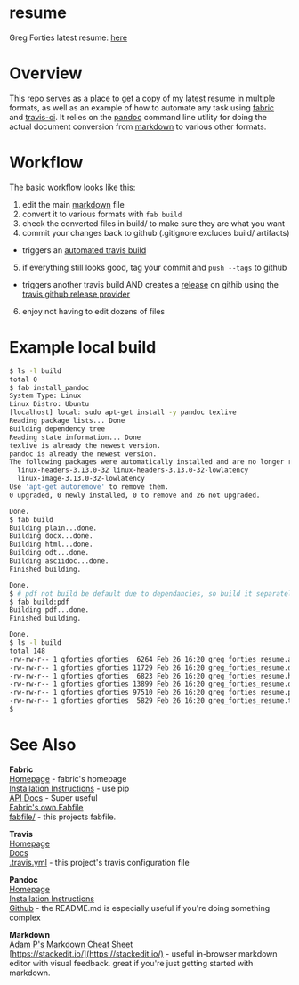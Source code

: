 # resume
Greg Forties latest resume: [here][latest resume]


# Overview
This repo serves as a place to get a copy of my [latest resume] in multiple formats, as well as an example of how to automate any task using [fabric] and [travis-ci].  It relies on the [pandoc] command line utility for doing the actual document conversion from [markdown](./greg_forties_resume.md) to various other formats.

# Workflow
The basic workflow looks like this:

1. edit the main [markdown] file
2. convert it to various formats with `fab build`
3. check the converted files in build/ to make sure they are what you want
4. commit your changes back to github (.gitignore excludes build/ artifacts)  
  * triggers an [automated travis build](https://travis-ci.org/vinylplz/resume)
5. if everything still looks good, tag your commit and `push --tags` to github  
  * triggers another travis build AND creates a [release][latest resume] on githib using the [travis github release provider](http://docs.travis-ci.com/user/deployment/releases/)
6. enjoy not having to edit dozens of files


# Example local build

```bash
$ ls -l build 
total 0
$ fab install_pandoc
System Type: Linux
Linux Distro: Ubuntu
[localhost] local: sudo apt-get install -y pandoc texlive
Reading package lists... Done
Building dependency tree       
Reading state information... Done
texlive is already the newest version.
pandoc is already the newest version.
The following packages were automatically installed and are no longer required:
  linux-headers-3.13.0-32 linux-headers-3.13.0-32-lowlatency
  linux-image-3.13.0-32-lowlatency
Use 'apt-get autoremove' to remove them.
0 upgraded, 0 newly installed, 0 to remove and 26 not upgraded.

Done.
$ fab build
Building plain...done.
Building docx...done.
Building html...done.
Building odt...done.
Building asciidoc...done.
Finished building.

Done.
$ # pdf not build be default due to dependancies, so build it separately:
$ fab build:pdf
Building pdf...done.
Finished building.

Done.
$ ls -l build 
total 148
-rw-rw-r-- 1 gforties gforties  6264 Feb 26 16:20 greg_forties_resume.asciidoc
-rw-rw-r-- 1 gforties gforties 11729 Feb 26 16:20 greg_forties_resume.docx
-rw-rw-r-- 1 gforties gforties  6823 Feb 26 16:20 greg_forties_resume.html
-rw-rw-r-- 1 gforties gforties 13899 Feb 26 16:20 greg_forties_resume.odt
-rw-rw-r-- 1 gforties gforties 97510 Feb 26 16:20 greg_forties_resume.pdf
-rw-rw-r-- 1 gforties gforties  5829 Feb 26 16:20 greg_forties_resume.txt
$ 
```

# See Also
**Fabric**  
[Homepage][fabric] - fabric's homepage  
[Installation Instructions](http://www.fabfile.org/installing.html) - use pip  
[API Docs](http://docs.fabfile.org/en/latest/) - Super useful   
[Fabric's own Fabfile](https://github.com/fabric/fabric/tree/master/fabfile)  
[fabfile/](./fabfile/) - this projects fabfile.  

**Travis**  
[Homepage][travis-ci]  
[Docs](http://docs.travis-ci.com/)  
[.travis.yml](./.travis.yml) - this project's travis configuration file

**Pandoc**  
[Homepage][pandoc]  
[Installation Instructions](http://johnmacfarlane.net/pandoc/installing.html)    
[Github](https://github.com/jgm/pandoc) - the README.md is especially useful if you're doing something complex  

**Markdown**  
[Adam P's Markdown Cheat Sheet](https://github.com/adam-p/markdown-here/wiki/Markdown-Cheatsheet)  
[https://stackedit.io/](https://stackedit.io/) - useful in-browser markdown editor with visual feedback.  great if you're just getting started with markdown.


[fabric]: http://www.fabfile.org/
[pandoc]: http://johnmacfarlane.net/pandoc/
[travis-ci]: https://travis-ci.org/
[latest resume]: https://github.com/vinylplz/resume/releases/latest
[markdown]: ./greg_forties_resume.md
